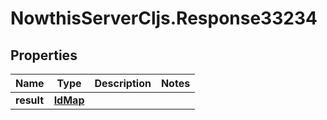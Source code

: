 # NowthisServerCljs.Response33234

## Properties
Name | Type | Description | Notes
------------ | ------------- | ------------- | -------------
**result** | [**IdMap**](IdMap.md) |  | 



